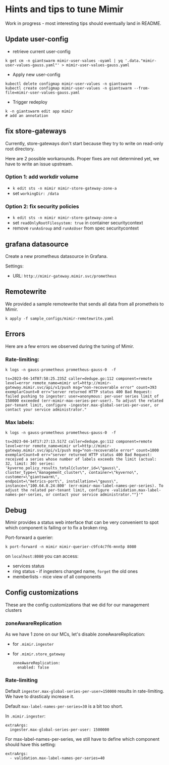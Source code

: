 # Hints and tips to tune Mimir

Work in progress - most interesting tips should eventually land in README.

## Update user-config

- retrieve current user-config
```
k get cm -n giantswarm mimir-user-values -oyaml | yq '.data."mimir-user-values-gauss.yaml"' > mimir-user-values-gauss.yaml
```

- Apply new user-config
```
kubectl delete configmap mimir-user-values -n giantswarm 
kubectl create configmap mimir-user-values -n giantswarm --from-file=mimir-user-values-gauss.yaml
```

- Trigger redeploy
```
k -n giantswarm edit app mimir
# add an annotation
```

## fix store-gateways

Currently, store-gateways don't start because they try to write on read-only root directory.

Here are 2 possible workarounds. Proper fixes are not determined yet, we have to write an issue upstream.

### Option 1: add workdir volume

- `k edit sts -n mimir mimir-store-gateway-zone-a`
- set `workingDir: /data`

### Option 2: fix security policies

- `k edit sts -n mimir mimir-store-gateway-zone-a`
- set `readOnlyRootFilesystem: true` in container securitycontext
- remove `runAsGroup` and `runAsUser` from spec securitycontext


## grafana datasource

Create a new prometheus datasource in Grafana.

Settings:
* URL: `http://mimir-gateway.mimir.svc/prometheus`

## Remotewrite

We provided a sample remotewrite that sends all data from all prometheis to Mimir.

`k apply -f sample_configs/mimir-remotewrite.yaml`

## Errors

Here are a few errors we observed during the tuning of Mimir.

### Rate-limiting:

`k logs -n gauss-prometheus prometheus-gauss-0  -f`

```
ts=2023-04-14T07:58:25.235Z caller=dedupe.go:112 component=remote level=error remote_name=mimir url=http://mimir-gateway.mimir.svc/api/v1/push msg="non-recoverable error" count=393 exemplarCount=0 err="server returned HTTP status 400 Bad Request: failed pushing to ingester: user=anonymous: per-user series limit of 150000 exceeded (err-mimir-max-series-per-user). To adjust the related per-tenant limit, configure -ingester.max-global-series-per-user, or contact your service administrator."
```

### Max labels:

`k logs -n gauss-prometheus prometheus-gauss-0  -f`

```
ts=2023-04-14T17:27:13.517Z caller=dedupe.go:112 component=remote level=error remote_name=mimir url=http://mimir-gateway.mimir.svc/api/v1/push msg="non-recoverable error" count=1000 exemplarCount=0 err="server returned HTTP status 400 Bad Request: received a series whose number of labels exceeds the limit (actual: 32, limit: 30) series: 'kyverno_policy_results_total{cluster_id=\"gauss\", cluster_type=\"management_cluster\", container=\"kyverno\", customer=\"giantswarm\",
endpoint=\"metrics-port\", installation=\"gauss\", instance=\"100.64.0.24:800' (err-mimir-max-label-names-per-series). To adjust the related per-tenant limit, configure -validation.max-label-names-per-series, or contact your service administrator.""}'"
```

## Debug

Mimir provides a status web interface that can be very convenient to spot which component is failing or to fix a broken ring.

Port-forward a querier:
```
k port-forward -n mimir mimir-querier-c9fc4c7f6-mnn5p 8080
```

on `localhost:8080` you can access:
- services status
- ring status - if ingesters changed name, `forget` the old ones
- memberlists - nice view of all components

## Config customizations

These are the config customizations that we did for our management clusters

### zoneAwareReplication

As we have 1 zone on our MCs, let's disable zoneAwareReplication:
- for `.mimir.ingester`
- for `.mimir.store_gateway`

    ```
    zoneAwareReplication:
      enabled: false
    ```

### Rate-limiting

Default `ingester.max-global-series-per-user=150000` results in rate-limiting.
We have to drasticaly increase it.

Default `max-label-names-per-series=30` is a bit too short.

In `.mimir.ingester`:
```
extraArgs:
  ingester.max-global-series-per-user: 1500000
```

For max-label-names-per-series, we still have to define which component should have this setting:
```
extraArgs:
  - validation.max-label-names-per-series=40
```

